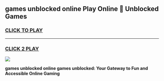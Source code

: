 
## games unblocked online Play Online 👋 Unblocked Games
<h3>
<a href="https://premium.freeplayer.one?title=games_unblocked_online&ref=19F">CLICK TO PLAY</a></h3>
<hr>

<h3>
<a href="https://premium.freeplayer.one?title=games_unblocked_online&ref=19F">CLICK 2 PLAY</a>
  
</h3>

<a href="https://premium.freeplayer.one?title=games_unblocked_online&ref=19F"><img src="https://clearcache.store/games.png"></a>


**games unblocked online games unblocked: Your Gateway to Fun and Accessible Online Gaming**
